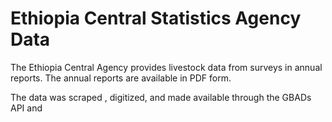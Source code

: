 # Ethiopia Central Statistics Agency Data

The Ethiopia Central Agency provides livestock data from surveys in annual reports. The annual reports are available in PDF form. 

The data was scraped ![](), digitized, and made available through the GBADs API and 